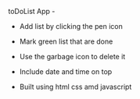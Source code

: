 toDoList App -


-  Add list by clicking the pen icon

-  Mark green list that are done

-  Use the garbage icon to delete it

-  Include date and time on top

-  Built using html css amd javascript
